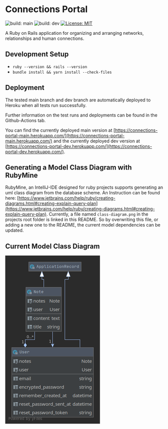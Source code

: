 # Connections Portal

![build: main](https://github.com/hpi-swt2/connections-portal/workflows/CI_CD/badge.svg?branch=main)
![build: dev](https://github.com/hpi-swt2/connections-portal/workflows/CI_CD/badge.svg?branch=dev)
[![License: MIT](https://img.shields.io/badge/License-MIT-green.svg)](https://opensource.org/licenses/MIT)

A Ruby on Rails application for organizing and arranging networks, relationships and human connections.

## Development Setup

* `ruby --version && rails --version`
* `bundle install && yarn install --check-files`

## Deployment

The tested main branch and dev branch are automatically deployed to Heroku when all tests run successfully. 

Further information on the test runs and deployments can be found in the Github-Actions tab.

You can find the currently deployed main version at [https://connections-portal-main.herokuapp.com/](https://connections-portal-main.herokuapp.com/) and the currently deployed dev version at [https://connections-portal-dev.herokuapp.com/](https://connections-portal-dev.herokuapp.com/).

## Generating a Model Class Diagram with RubyMine

RubyMine, an IntelliJ-IDE designed for ruby projects supports generating an uml class diagram from the database scheme. An Instruction can be found here: [https://www.jetbrains.com/help/ruby/creating-diagrams.html#creating-explain-query-plan](https://www.jetbrains.com/help/ruby/creating-diagrams.html#creating-explain-query-plan).
Currently, a file named ```class-diagram.png``` in the projects root folder is linked in this README. So by overwriting this file, or adding a new one to the README, the current model dependencies can be updated.

## Current Model Class Diagram

![](class-diagram.png)